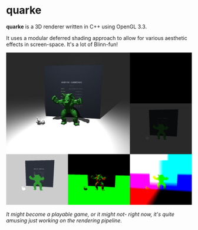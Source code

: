 quarke
======

**quarke** is a 3D renderer written in C++ using OpenGL 3.3.

It uses a modular deferred shading approach to allow for various aesthetic effects in screen-space. It's a lot of Blinn-fun!

![Screenshot](/img/screenshot-2016-09-28.png)

*It might become a playable game, or it might not- right now, it's quite amusing just working on the rendering pipeline.*
